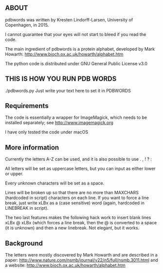 ## ABOUT ##
pdbwords was written by Kresten Lindorff-Larsen, University of Copenhagen, in 2015.

I cannot guarantee that your eyes will not start to bleed if you read the code.

The main ingredient of pdbwords is a protein alphabet, developed by Mark Howarth:
http://www.bioch.ox.ac.uk/howarth/alphabet.htm

The python code is distributed under GNU General Public License v3.0

## THIS IS HOW YOU RUN PDB WORDS ##
./pdbwords.py Just write your text here to set it in PDBWORDS

## Requirements ##
The code is essentially a wrapper for ImageMagick, which needs to be installed separately; see
http://www.imagemagick.org

I have only tested the code under macOS

## More information ##
Currently the letters A-Z can be used, and it is also possible to use . , ! ? :

All letters will be set as uppercase letters, but you can input as either lower or upper.

Every unknown characters will be set as a space.

Lines will be broken up so that there are no more than MAXCHARS (hardcoded in script) characters on each line. If you want to force a line break, just write xLBx as a (case sensitive) word (again, hardcoded in LINEBREAK in script).

The two last features makes the following hack work to insert blank lines xLBx @ xLBx (which forces a line break, then the @ is converted to a space (it is unknown) and then a new linebreak. Not elegant, but it works.

## Background ##
The letters were mostly discovered by Mark Howarth and are described in a paper:
http://www.nature.com/nsmb/journal/v22/n5/full/nsmb.3011.html
and a website:
http://www.bioch.ox.ac.uk/howarth/alphabet.htm
